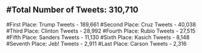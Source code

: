 #Total Number of Tweets: 310,710 
---
#First Place: Trump Tweets - 189,661
#Second Place: Cruz Tweets - 40,038
#Third Place: Clinton Tweets - 28,992
#Fourth Place: Rubio Tweets - 27,515
#Fifth Place: Sanders Tweets - 11,130
#Sixth Place: Kasich Tweets - 8,148
#Seventh Place: Jeb! Tweets - 2,911
#Last Place: Carson Tweets - 2,316
